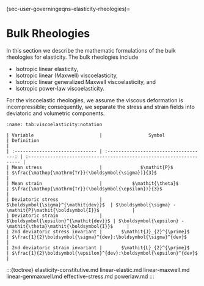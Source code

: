 (sec-user-governingeqns-elasticity-rheologies)=
# Bulk Rheologies

In this section we describe the mathematic formulations of the bulk rheologies for elasticity.
The bulk rheologies include

* Isotropic linear elasticity,
* Isotropic linear (Maxwell) viscoelasticity,
* Isotropic linear generalized Maxwell viscoelasticity, and
* Isotropic power-law viscoelasticity.

For the viscoelastic rheologies, we assume the viscous deformation is incompressible; consequently, we separate the stress and strain fields into deviatoric and volumetric components.

```{table} Mathematical notation for viscoelastic formulations.
:name: tab:viscoelasticity:notation

| Variable                        |                 Symbol                 | Definition                                                           |
| :------------------------------ | :------------------------------------: | :------------------------------------------------------------------- |
| Mean stress                     |              $\mathit{P}$              | $\frac{\mathop{\mathrm{Tr}}(\boldsymbol{\sigma})}{3}$                |
| Mean strain                     |           $\mathit{\theta}$            | $\frac{\mathop{\mathrm{Tr}}(\boldsymbol{\epsilon})}{3}$              |
| Deviatoric stress               |  $\boldsymbol{\sigma}^{\mathit{dev}}$  | $\boldsymbol{\sigma} - \mathit{P}\mathit{\boldsymbol{I}}$            |
| Deviatoric strain               | $\boldsymbol{\epsilon}^{\mathit{dev}}$ | $\boldsymbol{\epsilon} - \mathit{\theta}\mathit{\boldsymbol{I}}$     |
| 2nd deviatoric stress invariant |       $\mathit{J}_{2}^{\prime}$        | $\frac{1}{2}\boldsymbol{\sigma}^{dev}:\boldsymbol{\sigma}^{dev}$     |
| 2nd deviatoric strain invariant |       $\mathit{L}_{2}^{\prime}$        | $\frac{1}{2}\boldsymbol{\epsilon}^{dev}:\boldsymbol{\epsilon}^{dev}$ |
```

:::{toctree}
elasticity-constitutive.md
linear-elastic.md
linear-maxwell.md
linear-genmaxwell.md
effective-stress.md
powerlaw.md
:::
